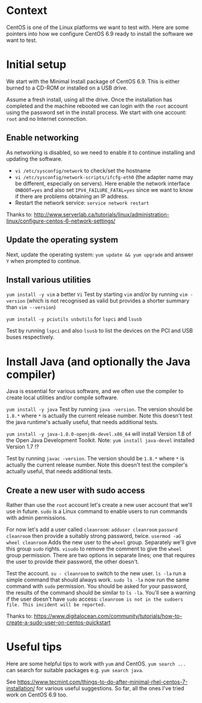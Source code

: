 # Context
CentOS is one of the Linux platforms we want to test with. Here are some pointers into how we configure CentOS 6.9 ready to install the software we want to test.

# Initial setup
We start with the Minimal Install package of CentOS 6.9. This is either burned to a CD-ROM or installed on a USB drive.

Assume a fresh install, using all the drive. Once the installation has completed and the machine rebooted we can login with the `root` account using the password set in the install process. We start with one account: `root` and no Internet connection.
## Enable networking
As networking is disabled, so we need to enable it to continue installing and updating the software.

* `vi /etc/sysconfig/network` to check/set the hostname
* `vi /etc/sysconfig/network-scripts/ifcfg-eth0` (the adapter name may be different, especially on servers). Here enable the network interface `ONBOOT=yes` and also set `IPV4_FAILURE_FATAL=yes` since we want to know if there are problems obtaining an IP address.
* Restart the network service: `service network restart`

Thanks to: http://www.serverlab.ca/tutorials/linux/administration-linux/configure-centos-6-network-settings/
## Update the operating system
Next, update the operating system: `yum update && yum upgrade` and answer `Y` when prompted to continue.
## Install various utilities
`yum install -y vim` a better `Vi`
Test by starting `vim` and/or by running `vim -version` (which is not recognised as valid but provides a shorter summary than `vim --version`)

`yum install -y pciutils usbutils` for `lspci` and `lsusb`

Test by running `lspci` and also `lsusb` to list the devices on the PCI and USB buses respectively.

# Install Java (and optionally the Java compiler)
Java is essential for various software, and we often use the compiler to create local utilities and/or compile software.

`yum install -y java`
Test by running `java -version`. The version should be `1.8.*` where `*` is actually the current release number. Note this doesn't test the java runtime's actually useful, that needs additional tests.

`yum install -y java-1.8.0-openjdk-devel.x86_64` will install Version 1.8 of the Open Java Development Toolkit. Note: `yum install java-devel` installed Version 1.7 !?

Test by running `javac -version`. The version should be `1.8.*` where `*` is actually the current release number. Note this doesn't test the compiler's actually useful, that needs additional tests.
## Create a new user with sudo access
Rather than use the `root` account let's create a new user account that we'll use in future. `sudo` is a Linux command to enable users to run commands with admin permissions.

For now let's add a user called `cleanroom`:
`adduser cleanroom`
`passwrd cleanroom` then provide a suitably strong password, twice.
`usermod -aG wheel cleanroom` Adds the new user to the `wheel` group. Separately we'll give this group `sudo` rights.
`visudo` to remove the comment to give the `wheel` group permission. There are two options in separate lines; one that requires the user to provide their password, the other doesn't.

Test the account.
`su - cleanroom` to switch to the new user.
`ls -la` run a simple command that should always work.
`sudo ls -la` now run the same command with `sudo` permission.  You should be asked for your password, the results of the command should be similar to `ls -la`. You'll see a warning if the user doesn't have `sudo` access: `cleanroom is not in the sudoers file. This incident will be reported.`

Thanks to:
https://www.digitalocean.com/community/tutorials/how-to-create-a-sudo-user-on-centos-quickstart
# Useful tips
Here are some helpful tips to work with `yum` and CentOS.
`yum search ...` can search for suitable packages e.g. `yum search java`.

See https://www.tecmint.com/things-to-do-after-minimal-rhel-centos-7-installation/ for various useful suggestions. So far, all the ones I've tried work on CentOS 6.9 too.
